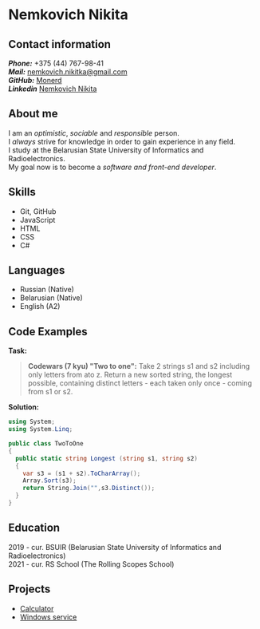 # Nemkovich Nikita
## Contact information
***Phone:*** +375 (44) 767-98-41  
***Mail:*** nemkovich.nikitka@gmail.com  
***GitHub:*** [Monerd](https://github.com/Monerd/)  
***Linkedin*** [Nemkovich Nikita](https://www.linkedin.com/in/nikita-nemkovich-805927227/)  
## About me
I am an *optimistic*, *sociable* and *responsible* person.  
I *always* strive for knowledge in order to gain experience in any field.  
I study at the Belarusian State University of Informatics and Radioelectronics.  
My goal now is to become a *software and front-end developer*.  
## Skills
- Git, GitHub  
- JavaScript  
- HTML  
- CSS  
- C#  
## Languages
- Russian (Native)  
- Belarusian (Native)  
- English (A2)  
## Code Examples
**Task:**  

> **Codewars (7 kyu) "Two to one":** Take 2 strings s1 and s2 including only letters from ato z. Return a new sorted string, the longest possible, containing distinct letters - each taken only once - coming from s1 or s2.  

**Solution:**
``` C#
using System;
using System.Linq;

public class TwoToOne 
{
  public static string Longest (string s1, string s2) 
  {
    var s3 = (s1 + s2).ToCharArray();
    Array.Sort(s3);
    return String.Join("",s3.Distinct());
  }
}
```
## Education
2019 - cur. BSUIR (Belarusian State University of Informatics and Radioelectronics)  
2021 - cur. RS School (The Rolling Scopes School)  
## Projects
- [Calculator](https://github.com/Monerd/Labs-Software-Design/tree/master/Calculator)  
- [Windows service](https://github.com/Monerd/-Lab-works-C-Sharp/tree/main/Lab2)  
